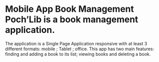 # Mobile App Book Management Poch’Lib is a book management application.

The application is a Single Page Application responsive with at least 3 different formats: mobile ; Tablet ; office. This app has two main features: finding and adding a book to its list; viewing books and deleting a book.